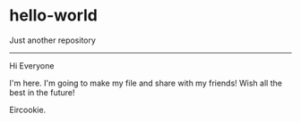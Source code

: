 # hello-world
Just another repository

----------------------------

Hi Everyone

I'm here. I'm going to make my file and share with my friends!
Wish all the best in the future!

Eircookie.
